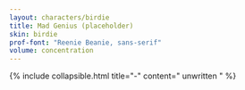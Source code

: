 ```yaml
---
layout: characters/birdie
title: Mad Genius (placeholder)
skin: birdie
prof-font: "Reenie Beanie, sans-serif"
volume: concentration
---
```

{% include collapsible.html title="-" content="
<span class='note'>unwritten
" %}